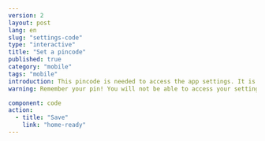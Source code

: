 ```yaml
---
version: 2
layout: post
lang: en
slug: "settings-code"
type: "interactive"
title: "Set a pincode"
published: true
category: "mobile"
tags: "mobile"
introduction: This pincode is needed to access the app settings. It is not needed to alert in an emergency. 
warning: Remember your pin! You will not be able to access your settings without it.

component: code
action:
  - title: "Save"
    link: "home-ready"
---
```

